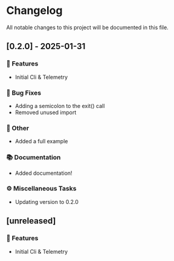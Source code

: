 # Changelog

All notable changes to this project will be documented in this file.

## [0.2.0] - 2025-01-31

### 🚀 Features

- Initial Cli & Telemetry

### 🐛 Bug Fixes

- Adding a semicolon to the exit() call
- Removed unused import

### 💼 Other

- Added a full example

### 📚 Documentation

- Added documentation!

### ⚙️ Miscellaneous Tasks

- Updating version to 0.2.0

## [unreleased]

### 🚀 Features

- Initial Cli & Telemetry

<!-- generated by git-cliff -->

